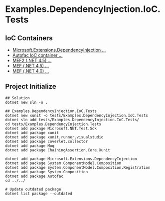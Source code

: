 # Examples.DependencyInjection.IoC.Tests

## IoC Containers

- [Microsoft.Extensions.DependencyInjection ...](./DependencyInjection.Tests/)
- [Autofac IoC container ...](./DependencyInjection.Autofac.Tests/)
- [MEF2 (.NET 4.5)  ...](./DependencyInjection.Mef2.Tests/)
- [MEF (.NET 4.5)  ...](./DependencyInjection.Mef1.Registration.Tests/)
- [MEF (.NET 4.0) ...](./DependencyInjection.Mef1.Tests/)

## Project Initialize

```shell
## Solution
dotnet new sln -o .

## Examples.DependencyInjection.IoC.Tests
dotnet new xunit -o tests/Examples.DependencyInjection.IoC.Tests
dotnet sln add tests/Examples.DependencyInjection.IoC.Tests/
cd tests/Examples.DependencyInjection.Tests
dotnet add package Microsoft.NET.Test.Sdk
dotnet add package xunit
dotnet add package xunit.runner.visualstudio
dotnet add package coverlet.collector
dotnet add package Moq
dotnet add package ChainingAssertion.Core.Xunit

dotnet add package Microsoft.Extensions.DependencyInjection
dotnet add package System.ComponentModel.Composition
dotnet add package System.ComponentModel.Composition.Registration
dotnet add package System.Composition
dotnet add package Autofac
cd ../../

# Update outdated package
dotnet list package --outdated
```
